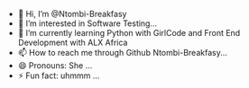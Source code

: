 - 👋 Hi, I’m @Ntombi-Breakfasy
- 👀 I’m interested in  Software Testing...
- 🌱 I’m currently learning Python with GirlCode and Front End Development with ALX Africa
- 📫 How to reach me through Github Ntombi-Breakfasy...
- 😄 Pronouns: She ...
- ⚡ Fun fact: uhmmm ...

<!---
Ntombi-Breakfasy/Ntombi-Breakfasy is a ✨ special ✨ repository because its `README.md` (this file) appears on your GitHub profile.
You can click the Preview link to take a look at your changes.
--->
